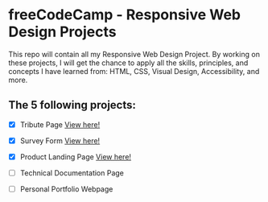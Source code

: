 # freeCodeCamp - Responsive Web Design Projects

This repo will contain all my Responsive Web Design Project. By working on these projects, I will get the chance to apply all the skills, principles, and concepts I have learned from: HTML, CSS, Visual Design, Accessibility, and more.

## The 5 following projects:

- [X] Tribute Page <a href="https://codepen.io/dennisgocong/full/NWaLmbB" target="_blank"> View here!</a>
- [X] Survey Form <a href="https://codepen.io/dennisgocong/full/xxXNKvK" target="_blank"> View here!</a>
- [X] Product Landing Page <a href="https://codepen.io/dennisgocong/full/BaJEKja" target="_blank"> View here!</a>
- [ ] Technical Documentation Page
- [ ] Personal Portfolio Webpage

